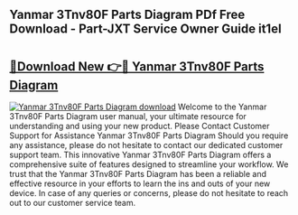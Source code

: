 ## Yanmar 3Tnv80F Parts Diagram PDf Free Download - Part-JXT Service Owner Guide it1eI

# <h2><a href="http://dfn9p8.blite.top/?on=Yanmar+3Tnv80F+Parts+Diagram">🔗Download New 👉🔴 Yanmar 3Tnv80F Parts Diagram</a></h2>

[![Yanmar 3Tnv80F Parts Diagram download](https://i.imgur.com/lujVjoI.png)](http://dfn9p8.blite.top/?on=Yanmar+3Tnv80F+Parts+Diagram)
Welcome to the Yanmar 3Tnv80F Parts Diagram user manual, your ultimate resource for understanding and using your new product. Please Contact Customer Support for Assistance Yanmar 3Tnv80F Parts Diagram Should you require any assistance, please do not hesitate to contact our dedicated customer support team. This innovative Yanmar 3Tnv80F Parts Diagram offers a comprehensive suite of features designed to streamline your workflow. We trust that the Yanmar 3Tnv80F Parts Diagram has been a reliable and effective resource in your efforts to learn the ins and outs of your new device. In case of any queries or concerns, please do not hesitate to reach out to our customer service team.
